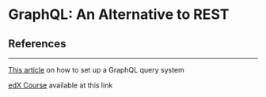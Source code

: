 # GraphQL: An Alternative to REST

## References

<hr>
<a href='https://medium.com/crowdbotics/creating-a-graphql-server-with-nodejs-ef9814a7e0e6' target='_blank'>This article</a> on how to set up a GraphQL query system
<br>

<a href='https://www.edx.org/course/exploring-graphql-a-query-language-for-apis' target='_blank'>edX Course</a> available at this link
